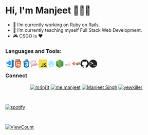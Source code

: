 # Hi, I'm Manjeet 👋:man_technologist:

- 🔭  I’m currently working on Ruby on Rails.
- 🌱  I’m currently teaching myself Full Stack Web Development.
- :video_game:  CSGO is :heart:

### Languages and Tools:

<img align="left" alt="Visual Studio Code" width="26px" src="https://raw.githubusercontent.com/github/explore/80688e429a7d4ef2fca1e82350fe8e3517d3494d/topics/visual-studio-code/visual-studio-code.png" />
<img align="left" alt="HTML5" width="26px" src="https://raw.githubusercontent.com/github/explore/80688e429a7d4ef2fca1e82350fe8e3517d3494d/topics/html/html.png" />
<img align="left" alt="CSS3" width="26px" src="https://raw.githubusercontent.com/github/explore/80688e429a7d4ef2fca1e82350fe8e3517d3494d/topics/css/css.png" />
<img align="left" alt="Sass" width="26px" src="https://raw.githubusercontent.com/github/explore/80688e429a7d4ef2fca1e82350fe8e3517d3494d/topics/sass/sass.png" />
<img align="left" alt="JavaScript" width="26px" src="https://raw.githubusercontent.com/github/explore/80688e429a7d4ef2fca1e82350fe8e3517d3494d/topics/javascript/javascript.png" />
<img align="left" alt="React" width="26px" src="https://raw.githubusercontent.com/github/explore/80688e429a7d4ef2fca1e82350fe8e3517d3494d/topics/react/react.png" />
<img align="left" alt="Node.js" width="26px" src="https://raw.githubusercontent.com/github/explore/80688e429a7d4ef2fca1e82350fe8e3517d3494d/topics/nodejs/nodejs.png" />
<img align="left" alt="MySQL" width="26px" src="https://raw.githubusercontent.com/github/explore/80688e429a7d4ef2fca1e82350fe8e3517d3494d/topics/mysql/mysql.png" />
<img align="left" alt="Git" width="26px" src="https://raw.githubusercontent.com/github/explore/80688e429a7d4ef2fca1e82350fe8e3517d3494d/topics/git/git.png" />
<img align="left" alt="GitHub" width="26px" src="https://raw.githubusercontent.com/github/explore/78df643247d429f6cc873026c0622819ad797942/topics/github/github.png" />
<img align="left" alt="HTML5" width="26px" src="https://raw.githubusercontent.com/github/explore/80688e429a7d4ef2fca1e82350fe8e3517d3494d/topics/terminal/terminal.png" />

<br/>

### Connect

<p align="center">
  <a href="https://fb.com/m4nj1t" target="blank"><img align="center" src="https://cdn.jsdelivr.net/npm/simple-icons@3.0.1/icons/facebook.svg" alt="m4nj1t" height="30" width="30" /></a>
  <a href="https://instagram.com/me.manjeet" target="blank"><img align="center" src="https://cdn.jsdelivr.net/npm/simple-icons@3.0.1/icons/instagram.svg" alt="me.manjeet" height="30" width="30" /></a>
  <a href="https://www.linkedin.com/in/manjeet-singh-4967931a4/" target="blank"><img align="center" src="https://cdn.jsdelivr.net/npm/simple-icons@3.0.1/icons/linkedin.svg" alt="Manjeet Singh" height="30" width="30" /></a>
  <a href="https://steamcommunity.com/id/yewkiller/" target="blank"><img align="center" src="https://cdn.jsdelivr.net/npm/simple-icons@3.0.1/icons/steam.svg" alt="yewkiller" height="30" width="30" /></a>
</p>

<br/>
<p>
  <a target="_blank" href="https://spotify-github-profile.vercel.app/api/view?uid=21kjrorsk352ibi23pbhjcbaa&redirect=true)"><img alt="spotify" width="235px" src="https://spotify-github-profile.vercel.app/api/view?uid=21kjrorsk352ibi23pbhjcbaa&cover_image=false" />
</p>

<br/>

<!--  ![visitors](https://visitor-badge.glitch.me/badge?page_id=manjeet2k/manjeet2k) -->

![ViewCount](https://views.whatilearened.today/views/github/manjeet2k/views.svg)
